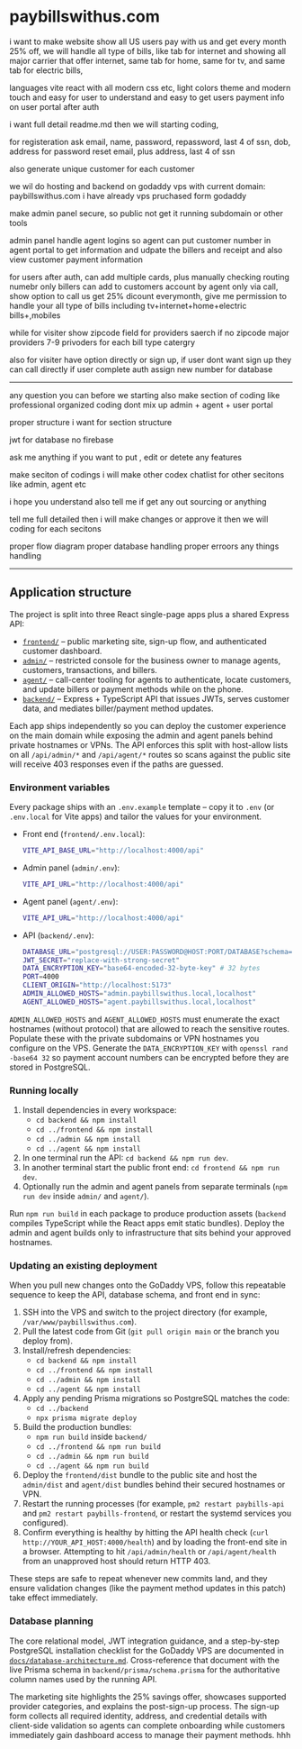 # paybillswithus.com

i want to make website show all US users pay with us and get every month 25% off, 
we will handle all type of bills, like tab for internet and showing all major carrier that offer internet, 
same tab for home, same for tv, and same tab for electric bills, 

languages vite react with all modern css etc, 
light colors theme and modern touch and easy for user to understand and easy to get users payment info on user portal after auth

i want full detail readme.md then we will starting coding,

for registeration 
ask email, name, password, repassword, last 4 of ssn, dob, address
for password reset email, plus address, last 4 of ssn

also generate unique customer for each customer

we wil do hosting and backend on godaddy vps
with current domain: paybillswithus.com 
i have already vps pruchased form godaddy

make admin panel secure, so public not get it running subdomain or other tools

admin panel
handle agent logins
so agent can put customer number in agent portal to get information and udpate the billers and receipt and also view customer payment information

for users
after auth, can add multiple cards, plus manually checking routing numebr
only billers can add to customers account by agent only via call,
show option to call us get 25% dicount everymonth, give me permission to handle your all type of bills
including tv+internet+home+electric bills+,mobiles

while for visiter show zipcode field for providers saerch
if no zipcode major providers 7-9 privoders for each bill type catergry

also for visiter have option directly or sign up,
if user dont want sign up they can call directly
if user complete auth assign new number for database

******

any question you can before we starting
also make section of coding 
like professional organized coding
dont mix up admin + agent + user portal

proper structure i want
for section structure

jwt for database 
no firebase

ask me anything if you want to put , edit or detete any features

make seciton of codings i will make other codex chatlist for other secitons like admin, agent etc

i hope you understand
also tell me if get any out sourcing or anything


tell me full detailed then i will make changes or approve it then we will coding for each secitons

proper flow diagram proper database handling 
proper erroors any things handling

---

## Application structure

The project is split into three React single-page apps plus a shared Express API:

* [`frontend/`](frontend/) – public marketing site, sign-up flow, and authenticated customer dashboard.
* [`admin/`](admin/) – restricted console for the business owner to manage agents, customers, transactions, and billers.
* [`agent/`](agent/) – call-center tooling for agents to authenticate, locate customers, and update billers or payment methods while on the phone.
* [`backend/`](backend/) – Express + TypeScript API that issues JWTs, serves customer data, and mediates biller/payment method updates.

Each app ships independently so you can deploy the customer experience on the main domain while exposing the admin and agent panels behind private hostnames or VPNs. The API enforces this split with host-allow lists on all `/api/admin/*` and `/api/agent/*` routes so scans against the public site will receive 403 responses even if the paths are guessed.

### Environment variables

Every package ships with an `.env.example` template – copy it to `.env` (or `.env.local` for Vite apps) and tailor the values for your environment.

* Front end (`frontend/.env.local`):
  ```bash
  VITE_API_BASE_URL="http://localhost:4000/api"
  ```

* Admin panel (`admin/.env`):
  ```bash
  VITE_API_URL="http://localhost:4000/api"
  ```

* Agent panel (`agent/.env`):
  ```bash
  VITE_API_URL="http://localhost:4000/api"
  ```

* API (`backend/.env`):
  ```bash
  DATABASE_URL="postgresql://USER:PASSWORD@HOST:PORT/DATABASE?schema=public"
  JWT_SECRET="replace-with-strong-secret"
  DATA_ENCRYPTION_KEY="base64-encoded-32-byte-key" # 32 bytes
  PORT=4000
  CLIENT_ORIGIN="http://localhost:5173"
  ADMIN_ALLOWED_HOSTS="admin.paybillswithus.local,localhost"
  AGENT_ALLOWED_HOSTS="agent.paybillswithus.local,localhost"
  ```

`ADMIN_ALLOWED_HOSTS` and `AGENT_ALLOWED_HOSTS` must enumerate the exact hostnames (without protocol) that are allowed to reach the sensitive routes. Populate these with the private subdomains or VPN hostnames you configure on the VPS. Generate the `DATA_ENCRYPTION_KEY` with `openssl rand -base64 32` so payment account numbers can be encrypted before they are stored in PostgreSQL.

### Running locally

1. Install dependencies in every workspace:
   * `cd backend && npm install`
   * `cd ../frontend && npm install`
   * `cd ../admin && npm install`
   * `cd ../agent && npm install`
2. In one terminal run the API: `cd backend && npm run dev`.
3. In another terminal start the public front end: `cd frontend && npm run dev`.
4. Optionally run the admin and agent panels from separate terminals (`npm run dev` inside `admin/` and `agent/`).

Run `npm run build` in each package to produce production assets (`backend` compiles TypeScript while the React apps emit static bundles). Deploy the admin and agent builds only to infrastructure that sits behind your approved hostnames.

### Updating an existing deployment

When you pull new changes onto the GoDaddy VPS, follow this repeatable sequence to keep the API, database schema, and front end in sync:

1. SSH into the VPS and switch to the project directory (for example, `/var/www/paybillswithus.com`).
2. Pull the latest code from Git (`git pull origin main` or the branch you deploy from).
3. Install/refresh dependencies:
   * `cd backend && npm install`
   * `cd ../frontend && npm install`
   * `cd ../admin && npm install`
   * `cd ../agent && npm install`
4. Apply any pending Prisma migrations so PostgreSQL matches the code:
   * `cd ../backend`
   * `npx prisma migrate deploy`
5. Build the production bundles:
   * `npm run build` inside `backend/`
   * `cd ../frontend && npm run build`
   * `cd ../admin && npm run build`
   * `cd ../agent && npm run build`
6. Deploy the `frontend/dist` bundle to the public site and host the `admin/dist` and `agent/dist` bundles behind their secured hostnames or VPN.
7. Restart the running processes (for example, `pm2 restart paybills-api` and `pm2 restart paybills-frontend`, or restart the systemd services you configured).
8. Confirm everything is healthy by hitting the API health check (`curl http://YOUR_API_HOST:4000/health`) and by loading the front-end site in a browser. Attempting to hit `/api/admin/health` or `/api/agent/health` from an unapproved host should return HTTP 403.

These steps are safe to repeat whenever new commits land, and they ensure validation changes (like the payment method updates in this patch) take effect immediately.

### Database planning

The core relational model, JWT integration guidance, and a step-by-step PostgreSQL installation checklist for the GoDaddy VPS are documented in [`docs/database-architecture.md`](docs/database-architecture.md). Cross-reference that document with the live Prisma schema in `backend/prisma/schema.prisma` for the authoritative column names used by the running API.

The marketing site highlights the 25% savings offer, showcases supported provider categories, and explains the post-sign-up process. The sign-up form collects all required identity, address, and credential details with client-side validation so agents can complete onboarding while customers immediately gain dashboard access to manage their payment methods.
hhh
